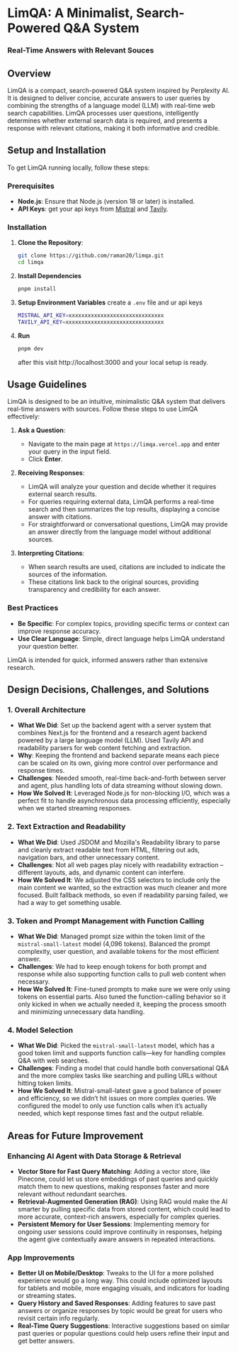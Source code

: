 # LimQA: A Minimalist, Search-Powered Q&A System

### Real-Time Answers with Relevant Souces

## Overview

LimQA is a compact, search-powered Q&A system inspired by Perplexity AI. It is designed to deliver concise, accurate answers to user queries by combining the strengths of a language model (LLM) with real-time web search capabilities. LimQA processes user questions, intelligently determines whether external search data is required, and presents a response with relevant citations, making it both informative and credible.

## Setup and Installation

To get LimQA running locally, follow these steps:

### Prerequisites

- **Node.js**: Ensure that Node.js (version 18 or later) is installed.
- **API Keys**: get your api keys from [Mistral](https://mistral.ai) and [Tavily](https://tavily.com).

### Installation

1. **Clone the Repository**:
   ```bash
   git clone https://github.com/raman20/limqa.git
   cd limqa
   ```

2. **Install Dependencies**
   ```bash
   pnpm install
   ```

3. **Setup Environment Variables** create a `.env` file and ur api keys
   ```bash
   MISTRAL_API_KEY=xxxxxxxxxxxxxxxxxxxxxxxxxxxxxx
   TAVILY_API_KEY=xxxxxxxxxxxxxxxxxxxxxxxxxxxxxxx
   ```
4. **Run**
   ```bash
   pnpm dev
   ```
   after this visit http://localhost:3000 and your local setup is ready.

## Usage Guidelines

LimQA is designed to be an intuitive, minimalistic Q&A system that delivers real-time answers with sources. Follow these steps to use LimQA effectively:

1. **Ask a Question**:
   - Navigate to the main page at `https://limqa.vercel.app` and enter your query in the input field.
   - Click **Enter**.

2. **Receiving Responses**:
   - LimQA will analyze your question and decide whether it requires external search results.
   - For queries requiring external data, LimQA performs a real-time search and then summarizes the top results, displaying a concise answer with citations.
   - For straightforward or conversational questions, LimQA may provide an answer directly from the language model without additional sources.

3. **Interpreting Citations**:
   - When search results are used, citations are included to indicate the sources of the information.
   - These citations link back to the original sources, providing transparency and credibility for each answer.

### Best Practices

- **Be Specific**: For complex topics, providing specific terms or context can improve response accuracy.
- **Use Clear Language**: Simple, direct language helps LimQA understand your question better.

LimQA is intended for quick, informed answers rather than extensive research.

## Design Decisions, Challenges, and Solutions

### 1. Overall Architecture
   - **What We Did**: Set up the backend agent with a server system that combines Next.js for the frontend and a research agent backend powered by a large language model (LLM). Used Tavily API and readability parsers for web content fetching and extraction.
   - **Why**: Keeping the frontend and backend separate means each piece can be scaled on its own, giving more control over performance and response times.
   - **Challenges**: Needed smooth, real-time back-and-forth between server and agent, plus handling lots of data streaming without slowing down.
   - **How We Solved It**: Leveraged Node.js for non-blocking I/O, which was a perfect fit to handle asynchronous data processing efficiently, especially when we started streaming responses.

### 2. Text Extraction and Readability
   - **What We Did**: Used JSDOM and Mozilla's Readability library to parse and cleanly extract readable text from HTML, filtering out ads, navigation bars, and other unnecessary content.
   - **Challenges**: Not all web pages play nicely with readability extraction – different layouts, ads, and dynamic content can interfere.
   - **How We Solved It**: We adjusted the CSS selectors to include only the main content we wanted, so the extraction was much cleaner and more focused. Built fallback methods, so even if readability parsing failed, we had a way to get something usable.

### 3. Token and Prompt Management with Function Calling
   - **What We Did**: Managed prompt size within the token limit of the `mistral-small-latest` model (4,096 tokens). Balanced the prompt complexity, user question, and available tokens for the most efficient answer.
   - **Challenges**: We had to keep enough tokens for both prompt and response while also supporting function calls to pull web content when necessary.
   - **How We Solved It**: Fine-tuned prompts to make sure we were only using tokens on essential parts. Also tuned the function-calling behavior so it only kicked in when we actually needed it, keeping the process smooth and minimizing unnecessary data handling.

### 4. Model Selection
   - **What We Did**: Picked the `mistral-small-latest` model, which has a good token limit and supports function calls—key for handling complex Q&A with web searches.
   - **Challenges**: Finding a model that could handle both conversational Q&A and the more complex tasks like searching and pulling URLs without hitting token limits.
   - **How We Solved It**: Mistral-small-latest gave a good balance of power and efficiency, so we didn’t hit issues on more complex queries. We configured the model to only use function calls when it’s actually needed, which kept response times fast and the output reliable.

## Areas for Future Improvement

### Enhancing AI Agent with Data Storage & Retrieval
- **Vector Store for Fast Query Matching**: Adding a vector store, like Pinecone, could let us store embeddings of past queries and quickly match them to new questions, making responses faster and more relevant without redundant searches.
- **Retrieval-Augmented Generation (RAG)**: Using RAG would make the AI smarter by pulling specific data from stored content, which could lead to more accurate, context-rich answers, especially for complex queries.
- **Persistent Memory for User Sessions**: Implementing memory for ongoing user sessions could improve continuity in responses, helping the agent give contextually aware answers in repeated interactions.

### App Improvements
- **Better UI on Mobile/Desktop**: Tweaks to the UI for a more polished experience would go a long way. This could include optimized layouts for tablets and mobile, more engaging visuals, and indicators for loading or streaming states.
- **Query History and Saved Responses**: Adding features to save past answers or organize responses by topic would be great for users who revisit certain info regularly.
- **Real-Time Query Suggestions**: Interactive suggestions based on similar past queries or popular questions could help users refine their input and get better answers.
   
